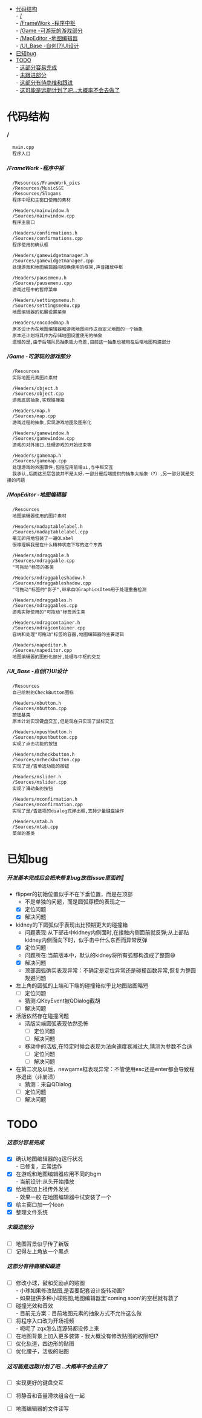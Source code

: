 - [代码结构](#代码结构)  
      - [/](#/)  
        - [/FrameWork -程序中枢](#framework--程序中枢)  
        - [/Game -可游玩的游戏部分](#game--可游玩的游戏部分)  
        - [/MapEditor -地图编辑器](#mapeditor--地图编辑器)  
        - [/UI\_Base -自创(?)UI设计](#ui_base--自创ui设计)  
- [已知bug](#已知bug)  
- [TODO](#todo)  
        - [这部分容易完成](#这部分容易完成)  
        - [未跟进部分](#未跟进部分)  
        - [这部分有待商榷和跟进](#这部分有待商榷和跟进)  
        - [这可能是远期计划了吧...大概率不会去做了](#这可能是远期计划了吧大概率不会去做了)  

# 代码结构
#### /

      main.cpp
      程序入口
##### /FrameWork -程序中枢
      /Resources/FrameWork_pics
      /Resources/Music&SE
      /Resources/Slogans
      程序中枢和主窗口使用的素材

      /Headers/mainwindow.h
      /Sources/mainwindow.cpp
      程序主窗口

      /Headers/confirmations.h
      /Sources/confirmations.cpp
      程序使用的确认框

      /Headers/gamewidgetmanager.h
      /Sources/gamewidgetmanager.cpp
      处理游戏和地图编辑器间切换使用的框架,声音播放中枢

      /Headers/pausemenu.h
      /Sources/pausemenu.cpp
      游戏过程中的暂停菜单

      /Headers/settingsmenu.h
      /Sources/settingsmenu.cpp
      地图编辑器的拓展设置菜单

      /Headers/encodedmap.h
      原本设计为在地图编辑器和游戏地图间传送自定义地图的一个抽象
      原本还计划将其作为存储地图设置使用的抽象
      遗憾的是,由于后端队员抽象能力奇差,目前这一抽象也被用在后端地图构建部分

##### /Game -可游玩的游戏部分
      /Resources
      实际地图元素图片素材

      /Headers/object.h
      /Sources/object.cpp
      游戏底层抽象,实现碰撞箱

      /Headers/map.h
      /Sources/map.cpp
      游戏过程的抽象,实现游戏地图及图形化

      /Headers/gamewindow.h
      /Sources/gamewindow.cpp
      游戏的对外接口,处理游戏的开始结束等

      /Headers/gamemap.h
      /Sources/gamemap.cpp
      处理游戏的外围事件,包括应用前端ui,与中枢交互
      我承认,后面这三层包装并不是太好.一部分是后端提供的抽象太抽象（?）,另一部分就是交接的问题

##### /MapEditor -地图编辑器
      /Resources
      地图编辑器使用的图片素材

      /Headers/madaptablelabel.h
      /Sources/madaptablelabel.cpp
      毫无卵用地包装了一遍QLabel
      很难理解我是在什么精神状态下写的这个东西

      /Headers/mdraggable.h
      /Sources/mdraggable.cpp
      "可拖动"标签的基类
      
      /Headers/mdraggableshadow.h
      /Sources/mdraggableshadow.cpp
      "可拖动"标签的"影子",继承自QGraphicsItem用于处理重叠检测

      /Headers/mdraggables.h
      /Sources/mdraggables.cpp
      游戏实际使用的"可拖动"标签派生类

      /Headers/mdragcontainer.h
      /Sources/mdragcontainer.cpp
      容纳和处理"可拖动"标签的容器,地图编辑器的主要逻辑

      /Headers/mapeditor.h
      /Sources/mapeditor.cpp
      地图编辑器的图形化部分,处理与中枢的交互

##### /UI_Base -自创(?)UI设计
      /Resources
      自己绘制的CheckButton图标

      /Headers/mbutton.h
      /Sources/mbutton.cpp
      按钮基类
      原本计划实现键盘交互,但是现在只实现了鼠标交互

      /Headers/mpushbutton.h
      /Sources/mpushbutton.cpp
      实现了点击功能的按钮

      /Headers/mcheckbutton.h
      /Sources/mcheckbutton.cpp
      实现了是/否单选功能的按钮

      /Headers/mslider.h
      /Sources/mslider.cpp
      实现了滑动条的按钮

      /Headers/mconfirmation.h
      /Sources/mconfirmation.cpp
      实现了是/否选项的dialog式弹出框,支持少量键盘操作

      /Headers/mtab.h
      /Sources/mtab.cpp
      菜单的基类



# 已知bug
##### 开发基本完成后会把未修复bug放在issue里面的🥺

+ flipper的初始位置似乎不在下垂位置，而是在顶部
   - 不是单独的问题，而是圆弧穿模的表现之一
   - [x] 定位问题
   - [x] 解决问题
+ kidney的下圆弧似乎表现出比预期更大的碰撞箱
   - 问题表现:从下部击中kidney内侧面时,在接触内侧面前就反弹;从上部贴kidney内侧面向下时，似乎击中什么东西而异常反弹
   - [x] 定位问题
   - 问题所在:当前版本中，默认的kidney将所有弧都构造成了整圆😅
   - [x] 解决问题
   - 顶部圆弧确实表现异常：不确定是定位异常还是碰撞函数异常,恢复为整圆规避问题
+ 左上角的圆弧的上端和下端的碰撞箱似乎比地图贴图略短
   - [ ] 定位问题
   - 猜测:QKeyEvent被QDialog截胡
   - [ ] 解决问题
+ 活版依然存在碰撞问题
   - 活版尖端圆弧表现依然恐怖
      - [ ] 定位问题
      - [ ] 解决问题
   - 移动中的活版,在特定时候会表现为法向速度衰减过大,猜测为参数不合适
      - [ ] 定位问题
      - [ ] 解决问题
+ 在第二次及以后，newgame框表现异常：不管使用esc还是enter都会导致程序退出（非崩溃）
   - 猜测：来自QDialog
   - [ ] 定位问题  
   - [ ] 解决问题

# TODO
##### 这部分容易完成
+ [x] 确认地图编辑器的g运行状况  
      - 已修复，正常运作
+ [x] 在游戏和地图编辑器应用不同的bgm  
      - 当前设计:从头开始播放
+ [x] 给地图加上祖传外发光  
      - 效果一般 在地图编辑器中试安装了一个
+ [x] 给主窗口加一个Icon
+ [x] 整理文件系统

##### 未跟进部分
+ [ ] 地图背景似乎传了新版
+ [ ] 记得左上角放一个黑点

##### 这部分有待商榷和跟进
+ [ ] 修改小球，鼓和奖励点的贴图  
      - 小球如果修改贴图,是否要配套设计旋转动画?  
      - 如果提供多种小球贴图,地图编辑器里'coming soon'的空栏就有救了
+ [ ] 碰撞光效和音效  
      - 目前无方案：目前地图元素的抽象方式不允许这么做
+ [ ] 将程序入口改为开场视频  
      - 呃呃了 zqx怎么连源码都没传上来  
+ [ ] 在地图背景上加入更多装饰
      - 我大概没有修改贴图的权限吧(?
+ [ ] 优化轨道，四边形的贴图
+ [ ] 优化腰子，活版的贴图

##### 这可能是远期计划了吧...大概率不会去做了
+ [ ] 实现更好的键盘交互
+ [ ] 将静音和音量滑块组合在一起
+ [ ] 地图编辑器的文件读写


